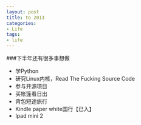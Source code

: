 ```yaml
---
layout: post
title: to 2013
categories:
- Life
tags:
- life
---
```

###下半年还有很多事想做
- 学Python
- 研究Linux内核，Read The Fucking Source Code
- 参与开源项目
- 买帐篷看日出
- 背包短途旅行
- Kindle paper white国行【已入】
- Ipad mini 2
